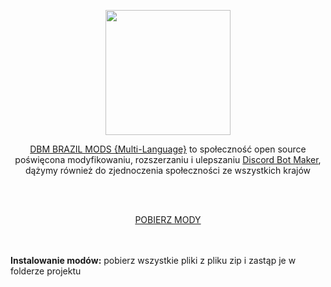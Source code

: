 <p align="center"><img height="200" src="https://user-images.githubusercontent.com/43226244/176820884-f88a7398-f54a-4a00-9860-773c751b6d0f.png"></p>

<p align="center"><a href="https://discord.gg/HBc9u9tktd">DBM BRAZIL MODS {Multi-Language}</a> to społeczność open source poświęcona modyfikowaniu, rozszerzaniu i ulepszaniu <a href="https://store.steampowered.com/app/682130/Discord_Bot_Maker">Discord Bot Maker</a>, dążymy również do zjednoczenia społeczności ze wszystkich krajów</p>
<br><br>
<p align="center"><a href="https://github.com/DBM-Mods/Polski/archive/refs/heads/main.zip">POBIERZ MODY</a></p>
<br><br><b>Instalowanie modów:</b> pobierz wszystkie pliki z pliku zip i zastąp je w folderze projektu
